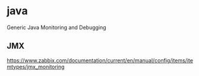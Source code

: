 # java
Generic Java Monitoring and Debugging

## JMX
https://www.zabbix.com/documentation/current/en/manual/config/items/itemtypes/jmx_monitoring
